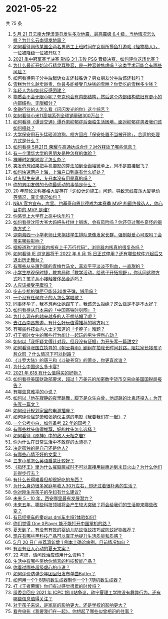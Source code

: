 # 2021-05-22

共 75 条

<!-- BEGIN -->
<!-- 最后更新时间 Sat May 22 2021 07:02:17 GMT+0800 (China Standard Time) -->

1. [5 月 21 日云南大理漾濞县发生多次地震，最高震级 6.4
   级，当地情况怎么样？为什么云南频发地震？](https://www.zhihu.com/question/460710387)
2. [如何看待网传某国企两名男员工上班时间在女厕所摸鱼打游戏《怪物猎人》，一位被降级一位被开除？](https://www.zhihu.com/question/460463560)
3. [2021 季中冠军赛半决赛 RNG 3:1 击败 PSG
   晋级决赛，如何评价这场比赛？](https://www.zhihu.com/question/460694808)
4. [为什么最近开始流行精灵耳整容，是一种容貌焦虑吗？这类手术可能会有哪些风险？](https://www.zhihu.com/question/460614037)
5. [如何看待男子分手后起诉女友还钱胜诉？男女朋友分手后该还钱吗？](https://www.zhihu.com/question/460598798)
6. [雪糕为什么越卖越贵，你最多能接受几块钱的雪糕？你爱吃的雪糕多少钱？](https://www.zhihu.com/question/460502728)
7. [年轻人为何如此反感团建？](https://www.zhihu.com/question/459343916)
8. [物质会不会无限小呢？夸克也会有内部结构，然后这个内部结构依旧有更小的内部结构，无限细分？](https://www.zhihu.com/question/453085834)
9. [金融行业的人怎么看《闪闪发光的你》这个综艺？](https://www.zhihu.com/question/455159005)
10. [如何看待小米11高端系列全球销量破300万台？](https://www.zhihu.com/question/460645107)
11. [如何看待《谭谈交通》谭乔患抑郁症后面临生活困境，面对抑郁症患者我们该如何相处？](https://www.zhihu.com/question/460156746)
12. [大学保安用石头猛砸流浪狗，校方回应「保安处置不当被开除」，合适的处理方式是什么？](https://www.zhihu.com/question/460532916)
13. [如何看待 5月21日 荣耀与高通达成合作？对外释放了哪些信息？](https://www.zhihu.com/question/460652137)
14. [有一个清华大学的男朋友是种怎样的体验？](https://www.zhihu.com/question/30174174)
15. [裸睡时如果地震了怎么办？](https://www.zhihu.com/question/23204731)
16. [突发奇想如果把手机摄影的算法加到全画幅微单上，岂不是直接起飞？](https://www.zhihu.com/question/460487304)
17. [如何快速落户上海，上海户口到底有什么好处？](https://www.zhihu.com/question/455579654)
18. [对专科生来说，专升本没有用是真的吗？](https://www.zhihu.com/question/456766596)
19. [你的男朋友做的令你最感动的事情是什么？](https://www.zhihu.com/question/22586649)
20. [20
    年前论文称赛格大厦存在「边设计边施工」问题，导致天线震荡大厦晃动等情况，真实情况如何？](https://www.zhihu.com/question/460377984)
21. [NBA 官方宣布，库里、约基奇和恩比德成为本赛季 MVP 的最终候选人，你心目中的 MVP
    是谁?](https://www.zhihu.com/question/460607116)
22. [你感觉上大学有上高中快乐吗？](https://www.zhihu.com/question/454455954)
23. [如何看待沈阳大爷大妈把头挂树上锻炼，会有风险吗？你还见过哪些奇怪的锻炼方式？](https://www.zhihu.com/question/460587693)
24. [湖南湘西一小学老师让未捐钱学生排队录像发家长群，强制献爱心可取吗？会带来哪些影响？](https://www.zhihu.com/question/460499002)
25. [据报道称“浏览器内核有上千万行代码”，浏览器内核真的很复杂吗？](https://www.zhihu.com/question/290767285)
26. [如何看待 IE 浏览器将于 2022 年 6 月 15
    日正式停用？还有哪些软件兴起后又退出历史舞台？](https://www.zhihu.com/question/460502307)
27. [有哪些从头甜到尾的青梅竹马文，喜欢平平淡淡不狗血，一直甜的？](https://www.zhihu.com/question/374405076)
28. [小学生参观保时捷，教育局称「教学活动，给孩子开拓视野」，你认同这种方式吗？孩子从小接触奢侈品合适吗？](https://www.zhihu.com/question/460469192)
29. [人应该接受平庸吗？](https://www.zhihu.com/question/458767652)
30. [突击步枪的弹匣只能装30发子弹，够用吗？](https://www.zhihu.com/question/460089638)
31. [一个没有任何底子的人怎么学唱歌？](https://www.zhihu.com/question/280659429)
32. [同事怀孕了，我不想再让她蹭车了，我该怎么拒绝？这么做是不是不太好？](https://www.zhihu.com/question/423335938)
33. [如何看待从日本来的「中国高铁时刻图」？](https://www.zhihu.com/question/460449331)
34. [为什么现在的越来越多的人不想结婚了呢？](https://www.zhihu.com/question/459195366)
35. [去江西南昌旅游，有什么好玩值得推荐的地方吗？](https://www.zhihu.com/question/348057500)
36. [有哪些科技业内人士才知道的「卡脖子」难题？](https://www.zhihu.com/question/459892523)
37. [打王者时女生的哪些行为能让一起玩的男生怦然心动？](https://www.zhihu.com/question/428822246)
38. [如何以「我怀疑太傅针对我，但我没有证据」为开头写一篇甜文?](https://www.zhihu.com/question/453335179)
39. [如何看待张国立执导的《朝云暮雨》剧组在拍戏长时间封路，阻拦家长接孩子惹众怒
    ？什么情况下可以封路？](https://www.zhihu.com/question/460494090)
40. [《斗罗大陆》的唐三和《斗破苍穹》的萧炎，你更喜欢谁？](https://www.zhihu.com/question/452795822)
41. [为什么中国这么多卡宴?](https://www.zhihu.com/question/459509571)
42. [2021 年 618 有什么值得买的好物？](https://www.zhihu.com/question/396495999)
43. [如何看待美国财政部要求，超过 1
    万美元的加密数字货币交易向美国国税局报告？](https://www.zhihu.com/question/460565715)
44. [有哪些意难平的小说？](https://www.zhihu.com/question/444454638)
45. [如何以「他在寂静的夜里跳舞，脚下是众生白骨，他却跳的比鬼还投入」为开头写一篇文？](https://www.zhihu.com/question/454523695)
46. [如何设计规划家里的电源插座？](https://www.zhihu.com/question/25740178)
47. [如何评价屈楚萧和张婧仪主演的电影《我要我们在一起》？](https://www.zhihu.com/question/455753519)
48. [一个公考小白，如何备考 22 年的国考？](https://www.zhihu.com/question/447760134)
49. [有哪些枕头值得推荐，好的枕头怎么选择？](https://www.zhihu.com/question/27206297)
50. [如何看待《原神》中的敌人无相之岩?](https://www.zhihu.com/question/460131449)
51. [你为什么在日常生活中不敢穿的太漂亮？](https://www.zhihu.com/question/31434644)
52. [决定孤独的是自己还是他人?](https://www.zhihu.com/question/457656919)
53. [有哪些心情不好的文案？](https://www.zhihu.com/question/455523815)
54. [三岁小孩怎么英语启蒙比较好？](https://www.zhihu.com/question/437634195)
55. [《指环王》里为什么摧毁魔戒时不可以直接用巨鹰运到末日火山？为什么他们非得步行去？](https://www.zhihu.com/question/55276529)
56. [有什么长得难看但却很好吃的东西？](https://www.zhihu.com/question/37551688)
57. [为什么身边很多家庭年收入30万左右，却还过着很朴素的生活？](https://www.zhihu.com/question/307170588)
58. [你对刚生完孩子的孕妇有什么建议?](https://www.zhihu.com/question/365947547)
59. [未来 5 - 10 年，西安哪里最有发展潜力？](https://www.zhihu.com/question/459738987)
60. [未来五年，哪些科技领域将会产生较大突破？将会给我们的生活带来哪些改变？](https://www.zhihu.com/question/459934017)
61. [有已经提车的秦plus dmi车主吗?体验如何?](https://www.zhihu.com/question/449778341)
62. [你们觉得 One XPlayer 能不能打开中国掌机的路？](https://www.zhihu.com/question/460244945)
63. [夏天到了，有没有有效的婴幼儿防蚊驱蚊技巧或防蚊好物推荐？](https://www.zhihu.com/question/459386355)
64. [现在有哪些黑科技产品可以真正地提升生活质量和质感？](https://www.zhihu.com/question/458997853)
65. [5 月 20 日广州荔湾新增 1 例本土确诊病例，目前情况如何？](https://www.zhihu.com/question/460600280)
66. [有没有让人心动的夏天文案？](https://www.zhihu.com/question/454237934)
67. [22 考研，请问政治应该用什么资料？](https://www.zhihu.com/question/459489621)
68. [生活中有哪些带给你惊喜的科技智能产品？](https://www.zhihu.com/question/57083905)
69. [你看过哪些超级虐心的小说？](https://www.zhihu.com/question/367888369)
70. [如何评价防弹少年团回归发布单曲Butter？](https://www.zhihu.com/question/460629934)
71. [如何用一个1-8随机数生成器制作一个1-7随机数生成器？](https://www.zhihu.com/question/47038069)
72. [打《王者荣耀》你们有过感觉很累的时候吗？](https://www.zhihu.com/question/460021068)
73. [组委会回应 2021 年 ICPC
    银川站争议，称宁夏理工学院没有舞弊行为，还有哪些信息值得关注？](https://www.zhihu.com/question/460422916)
74. [对于孩子来说，是家庭的影响更大，还是学校的影响更大？](https://www.zhihu.com/question/460299231)
75. [看完电影《我要我们在一起》，你想起了哪些似曾相识的往事？](https://www.zhihu.com/question/460495904)

<!-- END -->
